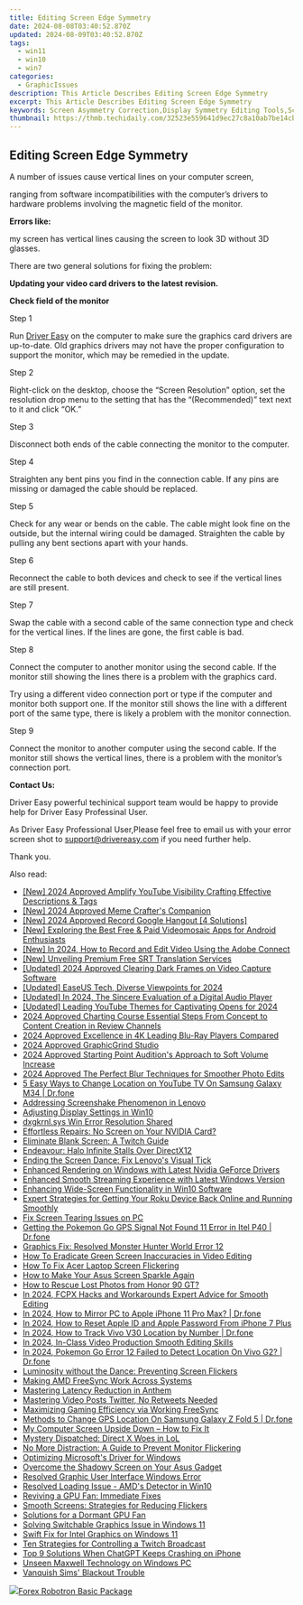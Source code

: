 ```yaml
---
title: Editing Screen Edge Symmetry
date: 2024-08-08T03:40:52.870Z
updated: 2024-08-09T03:40:52.870Z
tags:
  - win11
  - win10
  - win7
categories:
  - GraphicIssues
description: This Article Describes Editing Screen Edge Symmetry
excerpt: This Article Describes Editing Screen Edge Symmetry
keywords: Screen Asymmetry Correction,Display Symmetry Editing Tools,Screen Edge Balancing Techniques,Visual Symmetry Adjustment Software,Edge Alignment Editing Tutorial,Symmetry Correction in Design Software,Graphical Aspect Symmetry Modification
thumbnail: https://thmb.techidaily.com/32523e559641d9ec27c8a10ab7be14cb0b35f831c8a7be2e764f2665633793d5.jpg
---
```


## Editing Screen Edge Symmetry

A number of issues cause vertical lines on your computer screen,

 ranging from software incompatibilities with the computer’s drivers to hardware problems involving the magnetic field of the monitor.

**Errors like:**

 my screen has vertical lines causing the screen to look 3D without 3D glasses.

There are two general solutions for fixing the problem:

**Updating your video card drivers to the latest revision.**

**Check field of the monitor**

Step 1

 Run [Driver Easy](https://tools.techidaily.com/drivereasy/download/) on the computer to make sure the graphics card drivers are up-to-date. Old graphics drivers may not have the proper configuration to support the monitor, which may be remedied in the update.

Step 2

 Right-click on the desktop, choose the “Screen Resolution” option, set the resolution drop menu to the setting that has the “(Recommended)” text next to it and click “OK.”

Step 3

Disconnect both ends of the cable connecting the monitor to the computer.

Step 4

 Straighten any bent pins you find in the connection cable. If any pins are missing or damaged the cable should be replaced.

Step 5

 Check for any wear or bends on the cable. The cable might look fine on the outside, but the internal wiring could be damaged. Straighten the cable by pulling any bent sections apart with your hands.

Step 6

 Reconnect the cable to both devices and check to see if the vertical lines are still present.

Step 7

 Swap the cable with a second cable of the same connection type and check for the vertical lines. If the lines are gone, the first cable is bad.

Step 8

 Connect the computer to another monitor using the second cable. If the monitor still showing the lines there is a problem with the graphics card.

 Try using a different video connection port or type if the computer and monitor both support one. If the monitor still shows the line with a different port of the same type, there is likely a problem with the monitor connection.

Step 9

 Connect the monitor to another computer using the second cable. If the monitor still shows the vertical lines, there is a problem with the monitor’s connection port.

**Contact Us:**

 Driver Easy powerful techinical support team would be happy to provide help for Driver Easy Professinal User.

 As Driver Easy Professional User,Please feel free to email us with your error screen shot to <support@drivereasy.com> if you need further help.

Thank you.

<ins class="adsbygoogle"
     style="display:block"
     data-ad-format="autorelaxed"
     data-ad-client="ca-pub-7571918770474297"
     data-ad-slot="1223367746"></ins>



<ins class="adsbygoogle"
     style="display:block"
     data-ad-client="ca-pub-7571918770474297"
     data-ad-slot="8358498916"
     data-ad-format="auto"
     data-full-width-responsive="true"></ins>





<span class="atpl-alsoreadstyle">Also read:</span>
<div><ul>
<li><a href="https://facebook-record-videos.techidaily.com/new-2024-approved-amplify-youtube-visibility-crafting-effective-descriptions-and-tags/"><u>[New] 2024 Approved  Amplify YouTube Visibility  Crafting Effective Descriptions & Tags</u></a></li>
<li><a href="https://vp-tips.techidaily.com/new-2024-approved-meme-crafters-companion/"><u>[New] 2024 Approved  Meme Crafter's Companion</u></a></li>
<li><a href="https://screen-capture.techidaily.com/new-2024-approved-record-google-hangout-4-solutions/"><u>[New] 2024 Approved  Record Google Hangout [4 Solutions]</u></a></li>
<li><a href="https://some-knowledge.techidaily.com/new-exploring-the-best-free-and-paid-videomosaic-apps-for-android-enthusiasts/"><u>[New] Exploring the Best Free & Paid Videomosaic Apps for Android Enthusiasts</u></a></li>
<li><a href="https://screen-capture.techidaily.com/new-in-2024-how-to-record-and-edit-video-using-the-adobe-connect/"><u>[New] In 2024, How to Record and Edit Video Using the Adobe Connect</u></a></li>
<li><a href="https://some-tips.techidaily.com/new-unveiling-premium-free-srt-translation-services/"><u>[New] Unveiling Premium Free SRT Translation Services</u></a></li>
<li><a href="https://digital-screen-recording.techidaily.com/updated-2024-approved-clearing-dark-frames-on-video-capture-software/"><u>[Updated] 2024 Approved  Clearing Dark Frames on Video Capture Software</u></a></li>
<li><a href="https://screen-video-capture.techidaily.com/updated-easeus-tech-diverse-viewpoints-for-2024/"><u>[Updated] EaseUS Tech, Diverse Viewpoints for 2024</u></a></li>
<li><a href="https://video-capture.techidaily.com/updated-in-2024-the-sincere-evaluation-of-a-digital-audio-player/"><u>[Updated] In 2024, The Sincere Evaluation of a Digital Audio Player</u></a></li>
<li><a href="https://youtube-blog.techidaily.com/ed-leading-youtube-themes-for-captivating-opens-for-2024/"><u>[Updated] Leading YouTube Themes for Captivating Opens for 2024</u></a></li>
<li><a href="https://extra-tips.techidaily.com/2024-approved-charting-course-essential-steps-from-concept-to-content-creation-in-review-channels/"><u>2024 Approved  Charting Course  Essential Steps From Concept to Content Creation in Review Channels</u></a></li>
<li><a href="https://fox-http.techidaily.com/2024-approved-excellence-in-4k-leading-blu-ray-players-compared/"><u>2024 Approved  Excellence in 4K  Leading Blu-Ray Players Compared</u></a></li>
<li><a href="https://youtube-help.techidaily.com/2024-approved-graphicgrind-studio/"><u>2024 Approved  GraphicGrind Studio</u></a></li>
<li><a href="https://extra-support.techidaily.com/2024-approved-starting-point-auditions-approach-to-soft-volume-increase/"><u>2024 Approved  Starting Point  Audition's Approach to Soft Volume Increase</u></a></li>
<li><a href="https://fox-cloud.techidaily.com/2024-approved-the-perfect-blur-techniques-for-smoother-photo-edits/"><u>2024 Approved  The Perfect Blur  Techniques for Smoother Photo Edits</u></a></li>
<li><a href="https://location-fake.techidaily.com/5-easy-ways-to-change-location-on-youtube-tv-on-samsung-galaxy-m34-drfone-by-drfone-virtual-android/"><u>5 Easy Ways to Change Location on YouTube TV On Samsung Galaxy M34 | Dr.fone</u></a></li>
<li><a href="https://graphic-issues.techidaily.com/addressing-screenshake-phenomenon-in-lenovo/"><u>Addressing Screenshake Phenomenon in Lenovo</u></a></li>
<li><a href="https://graphic-issues.techidaily.com/adjusting-display-settings-in-win10/"><u>Adjusting Display Settings in Win10</u></a></li>
<li><a href="https://graphic-issues.techidaily.com/dxgkrnlsys-win-error-resolution-shared/"><u>dxgkrnl.sys Win Error Resolution Shared</u></a></li>
<li><a href="https://graphic-issues.techidaily.com/effortless-repairs-no-screen-on-your-nvidia-card/"><u>Effortless Repairs: No Screen on Your NVIDIA Card?</u></a></li>
<li><a href="https://graphic-issues.techidaily.com/eliminate-blank-screen-a-twitch-guide/"><u>Eliminate Blank Screen: A Twitch Guide</u></a></li>
<li><a href="https://graphic-issues.techidaily.com/endeavour-halo-infinite-stalls-over-directx12/"><u>Endeavour: Halo Infinite Stalls Over DirectX12</u></a></li>
<li><a href="https://graphic-issues.techidaily.com/ending-the-screen-dance-fix-lenovos-visual-tick/"><u>Ending the Screen Dance: Fix Lenovo's Visual Tick</u></a></li>
<li><a href="https://graphic-issues.techidaily.com/enhanced-rendering-on-windows-with-latest-nvidia-geforce-drivers/"><u>Enhanced Rendering on Windows with Latest Nvidia GeForce Drivers</u></a></li>
<li><a href="https://graphic-issues.techidaily.com/enhanced-smooth-streaming-experience-with-latest-windows-version/"><u>Enhanced Smooth Streaming Experience with Latest Windows Version</u></a></li>
<li><a href="https://graphic-issues.techidaily.com/enhancing-wide-screen-functionality-in-win10-software/"><u>Enhancing Wide-Screen Functionality in Win10 Software</u></a></li>
<li><a href="https://tech-recovery.techidaily.com/expert-strategies-for-getting-your-roku-device-back-online-and-running-smoothly/"><u>Expert Strategies for Getting Your Roku Device Back Online and Running Smoothly</u></a></li>
<li><a href="https://graphic-issues.techidaily.com/fix-screen-tearing-issues-on-pc/"><u>Fix Screen Tearing Issues on PC</u></a></li>
<li><a href="https://android-location.techidaily.com/getting-the-pokemon-go-gps-signal-not-found-11-error-in-itel-p40-drfone-by-drfone-virtual/"><u>Getting the Pokemon Go GPS Signal Not Found 11 Error in Itel P40 | Dr.fone</u></a></li>
<li><a href="https://graphic-issues.techidaily.com/graphics-fix-resolved-monster-hunter-world-error-12/"><u>Graphics Fix: Resolved Monster Hunter World Error 12</u></a></li>
<li><a href="https://graphic-issues.techidaily.com/how-to-eradicate-green-screen-inaccuracies-in-video-editing/"><u>How To Eradicate Green Screen Inaccuracies in Video Editing</u></a></li>
<li><a href="https://graphic-issues.techidaily.com/how-to-fix-acer-laptop-screen-flickering/"><u>How To Fix Acer Laptop Screen Flickering</u></a></li>
<li><a href="https://graphic-issues.techidaily.com/how-to-make-your-asus-screen-sparkle-again/"><u>How to Make Your Asus Screen Sparkle Again</u></a></li>
<li><a href="https://blog-min.techidaily.com/how-to-rescue-lost-photos-from-honor-90-gt-by-fonelab-android-recover-photos/"><u>How to Rescue Lost Photos from Honor 90 GT?</u></a></li>
<li><a href="https://ai-vdieo-software.techidaily.com/in-2024-fcpx-hacks-and-workarounds-expert-advice-for-smooth-editing/"><u>In 2024, FCPX Hacks and Workarounds Expert Advice for Smooth Editing</u></a></li>
<li><a href="https://screen-mirror.techidaily.com/in-2024-how-to-mirror-pc-to-apple-iphone-11-pro-max-drfone-by-drfone-ios/"><u>In 2024, How to Mirror PC to Apple iPhone 11 Pro Max? | Dr.fone</u></a></li>
<li><a href="https://apple-account.techidaily.com/in-2024-how-to-reset-apple-id-and-apple-password-from-iphone-7-plus-by-drfone-ios/"><u>In 2024, How to Reset Apple ID and Apple Password From iPhone 7 Plus</u></a></li>
<li><a href="https://android-location-track.techidaily.com/in-2024-how-to-track-vivo-v30-location-by-number-drfone-by-drfone-virtual-android/"><u>In 2024, How to Track Vivo V30 Location by Number | Dr.fone</u></a></li>
<li><a href="https://some-knowledge.techidaily.com/in-2024-in-class-video-production-smooth-editing-skills/"><u>In 2024, In-Class Video Production  Smooth Editing Skills</u></a></li>
<li><a href="https://change-location.techidaily.com/in-2024-pokemon-go-error-12-failed-to-detect-location-on-vivo-g2-drfone-by-drfone-virtual-android/"><u>In 2024, Pokemon Go Error 12 Failed to Detect Location On Vivo G2? | Dr.fone</u></a></li>
<li><a href="https://graphic-issues.techidaily.com/luminosity-without-the-dance-preventing-screen-flickers/"><u>Luminosity without the Dance: Preventing Screen Flickers</u></a></li>
<li><a href="https://graphic-issues.techidaily.com/making-amd-freesync-work-across-systems/"><u>Making AMD FreeSync Work Across Systems</u></a></li>
<li><a href="https://graphic-issues.techidaily.com/mastering-latency-reduction-in-anthem/"><u>Mastering Latency Reduction in Anthem</u></a></li>
<li><a href="https://twitter-videos.techidaily.com/mastering-video-posts-twitter-no-retweets-needed/"><u>Mastering Video Posts  Twitter, No Retweets Needed</u></a></li>
<li><a href="https://graphic-issues.techidaily.com/maximizing-gaming-efficiency-via-working-freesync/"><u>Maximizing Gaming Efficiency via Working FreeSync</u></a></li>
<li><a href="https://fake-location.techidaily.com/methods-to-change-gps-location-on-samsung-galaxy-z-fold-5-drfone-by-drfone-virtual-android/"><u>Methods to Change GPS Location On Samsung Galaxy Z Fold 5 | Dr.fone</u></a></li>
<li><a href="https://graphic-issues.techidaily.com/1719818051081-my-computer-screen-upside-down-how-to-fix-it/"><u>My Computer Screen Upside Down – How to Fix It</u></a></li>
<li><a href="https://graphic-issues.techidaily.com/mystery-dispatched-direct-x-woes-in-lol/"><u>Mystery Dispatched: Direct X Woes in LoL</u></a></li>
<li><a href="https://graphic-issues.techidaily.com/no-more-distraction-a-guide-to-prevent-monitor-flickering/"><u>No More Distraction: A Guide to Prevent Monitor Flickering</u></a></li>
<li><a href="https://graphic-issues.techidaily.com/optimizing-microsofts-driver-for-windows/"><u>Optimizing Microsoft's Driver for Windows</u></a></li>
<li><a href="https://graphic-issues.techidaily.com/overcome-the-shadowy-screen-on-your-asus-gadget/"><u>Overcome the Shadowy Screen on Your Asus Gadget</u></a></li>
<li><a href="https://graphic-issues.techidaily.com/resolved-graphic-user-interface-windows-error/"><u>Resolved Graphic User Interface Windows Error</u></a></li>
<li><a href="https://graphic-issues.techidaily.com/resolved-loading-issue-amds-detector-in-win10/"><u>Resolved Loading Issue - AMD's Detector in Win10</u></a></li>
<li><a href="https://graphic-issues.techidaily.com/reviving-a-gpu-fan-immediate-fixes/"><u>Reviving a GPU Fan: Immediate Fixes</u></a></li>
<li><a href="https://graphic-issues.techidaily.com/smooth-screens-strategies-for-reducing-flickers/"><u>Smooth Screens: Strategies for Reducing Flickers</u></a></li>
<li><a href="https://graphic-issues.techidaily.com/solutions-for-a-dormant-gpu-fan/"><u>Solutions for a Dormant GPU Fan</u></a></li>
<li><a href="https://graphic-issues.techidaily.com/solving-switchable-graphics-issue-in-windows-11/"><u>Solving Switchable Graphics Issue in Windows 11</u></a></li>
<li><a href="https://graphic-issues.techidaily.com/swift-fix-for-intel-graphics-on-windows-11/"><u>Swift Fix for Intel Graphics on Windows 11</u></a></li>
<li><a href="https://extra-resources.techidaily.com/ten-strategies-for-controlling-a-twitch-broadcast/"><u>Ten Strategies for Controlling a Twitch Broadcast</u></a></li>
<li><a href="https://tech-revival.techidaily.com/top-9-solutions-when-chatgpt-keeps-crashing-on-iphone/"><u>Top 9 Solutions When ChatGPT Keeps Crashing on iPhone</u></a></li>
<li><a href="https://graphic-issues.techidaily.com/unseen-maxwell-technology-on-windows-pc/"><u>Unseen Maxwell Technology on Windows PC</u></a></li>
<li><a href="https://graphic-issues.techidaily.com/vanquish-sims-blackout-trouble/"><u>Vanquish Sims' Blackout Trouble</u></a></li>
</ul></div>

<!-- affiliate ads begin -->
<a href="https://secure.2checkout.com/order/checkout.php?PRODS=4726960&QTY=1&AFFILIATE=108875&CART=1"><img src="https://secure.avangate.com/images/merchant/5f4f7141b65a730b4efb0e0d51f63e94/products/forexrobotronbox.gif" border="0">Forex Robotron Basic Package</a>
<!-- affiliate ads end -->